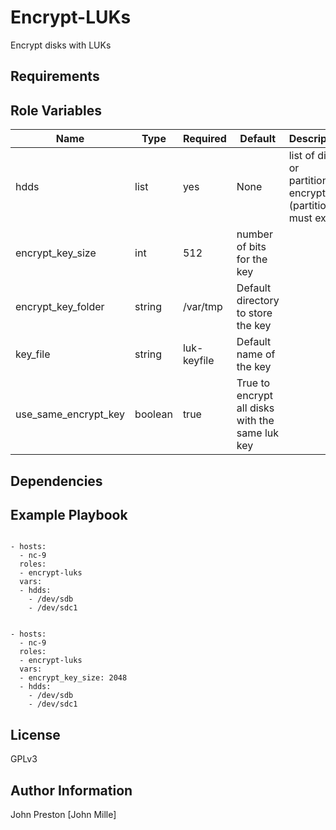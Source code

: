 Encrypt-LUKs
============

Encrypt disks with LUKs

Requirements
------------


Role Variables
--------------

| Name | Type | Required | Default | Description
|--- |--- |--- |--- |---
| hdds | list | yes | None | list of disks or partitions to encrypt (partitions must exist)
| encrypt_key_size | int | 512 | number of bits for the key
| encrypt_key_folder | string | /var/tmp | Default directory to store the key
| key_file | string | luk-keyfile | Default name of the key
| use_same_encrypt_key | boolean | true | True to encrypt all disks with the same luk key


Dependencies
------------


Example Playbook
----------------

```

- hosts:
  - nc-9
  roles:
  - encrypt-luks
  vars:
  - hdds:
    - /dev/sdb
    - /dev/sdc1

```

```

- hosts:
  - nc-9
  roles:
  - encrypt-luks
  vars:
  - encrypt_key_size: 2048
  - hdds:
    - /dev/sdb
    - /dev/sdc1

```



License
-------

GPLv3

Author Information
------------------

John Preston [John Mille]
